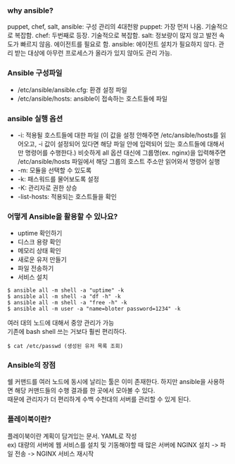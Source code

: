 ### why ansible?
puppet, chef, salt, ansible: 구성 관리의 4대천왕
puppet: 가장 먼저 나옴. 기술적으로 복잡함.
chef: 두번째로 등장. 기술적으로 복잡함.
salt: 정보량이 많지 않고 발전 속도가 빠르지 않음. 에이전트를 필요로 함.
ansible: 에이전트 설치가 필요하지 않다. 관리 받는 대상에 아무런 프로세스가 올라가 있지 않아도 관리 가능.

### Ansible  구성파일
- /etc/ansible/ansible.cfg: 환경 설정 파일
- /etc/ansible/hosts: ansible이 접속하는 호스트들에 파일

### ansible 실행 옵션
- -i: 적용될 호스트들에 대한 파일 (이 값을 설정 안해주면 /etc/ansible/hosts를 읽어오고, -i 값이 설정되어 있다면 해당 파일 안에 입력되어 있는 호스트들에 대해서만 명령어를 수행한다.) 비슷하게 all 옵션 대신에 그룹명(ex. nginx)을 입력해주면 /etc/ansible/hosts 파일에서 해당 그룹의 호스트 주소만 읽어와서 명령어 실행
- -m: 모듈을 선택할 수 있도록
- -k: 패스워드를 물어보도록 설정
- -K: 관리자로 권한 상승
- -list-hosts: 적용되는 호스트들을 확인

### 어떻게 Ansible을 활용할 수 있나요?
- uptime 확인하기
- 디스크 용량 확인
- 메모리 상태 확인
- 새로운 유저 만들기
- 파일 전송하기
- 서비스 설치

```
$ ansible all -m shell -a "uptime" -k
$ ansible all -m shell -a "df -h" -k
$ ansible all -m shell -a "free -h" -k
$ ansible all -m user -a "name=bloter password=1234" -k
```
여러 대의 노드에 대해서 중앙 관리가 가능  
기존에 bash shell 쓰는 거보다 훨씬 편리하다.  

```
$ cat /etc/passwd (생성된 유저 목록 조회)
```

### Ansible의 장점
쉘 커맨드를 여러 노드에 동시에 날리는 툴은 이미 존재한다. 하지만 ansible을 사용하면 해당 커맨드들의 수행 결과를 한 곳에서 모아볼 수 있다.  
때문에 관리자가 더 편리하게 수백 수천대의 서버를 관리할 수 있게 된다.

### 플레이북이란?
플레이북이란 계획이 담겨있는 문서. YAML로 작성  
ex) 대량의 서버에 웹 서비스를 설치 및 기동해야할 때
많은 서버에 NGINX 설치 -> 파일 전송 -> NGINX 서비스 재시작
